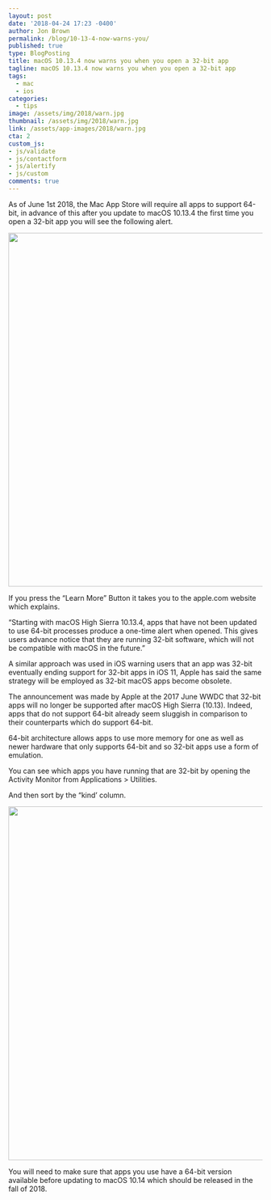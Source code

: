 ```yaml
---
layout: post
date: '2018-04-24 17:23 -0400'
author: Jon Brown
permalink: /blog/10-13-4-now-warns-you/
published: true
type: BlogPosting
title: macOS 10.13.4 now warns you when you open a 32-bit app
tagline: macOS 10.13.4 now warns you when you open a 32-bit app
tags:
  - mac
  - ios
categories:
  - tips
image: /assets/img/2018/warn.jpg
thumbnail: /assets/img/2018/warn.jpg
link: /assets/app-images/2018/warn.jpg
cta: 2
custom_js:
- js/validate
- js/contactform
- js/alertify
- js/custom
comments: true
---
```

As of June 1st 2018, the Mac App Store will require all apps to support 64-bit, in advance of this after you update to macOS 10.13.4 the first time you open a 32-bit app you will see the following alert.

<img src="{{ site.site_cdn }}/assets/img/blog/2018/warning/image1.png" class="img-fluid rounded m-2" width="700" />

If you press the “Learn More” Button it takes you to the apple.com website which explains.

“Starting with macOS High Sierra 10.13.4, apps that have not been updated to use 64-bit processes produce a one-time alert when opened. This gives users advance notice that they are running 32-bit software, which will not be compatible with macOS in the future.”

A similar approach was used in iOS warning users that an app was 32-bit eventually ending support for 32-bit apps in iOS 11, Apple has said the same strategy will be employed as 32-bit macOS apps become obsolete.

The announcement was made by Apple at the 2017 June WWDC that 32-bit apps will no longer be supported after macOS High Sierra (10.13). Indeed, apps that do not support 64-bit already seem sluggish in comparison to their counterparts which do support 64-bit.

64-bit architecture allows apps to use more memory for one as well as newer hardware that only supports 64-bit and so 32-bit apps use a form of emulation.

You can see which apps you have running that are 32-bit by opening the Activity Monitor from Applications > Utilities.

And then sort by the “kind’ column.

<img src="{{ site.site_cdn }}/assets/img/blog/2018/warning/image2.png" class="img-fluid rounded m-2" width="700" />

You will need to make sure that apps you use have a 64-bit version available before updating to macOS 10.14 which should be released in the fall of 2018.